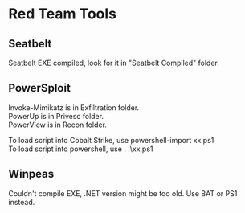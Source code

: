 # Red Team Tools

## Seatbelt
Seatbelt EXE compiled, look for it in "Seatbelt Compiled" folder.

## PowerSploit
Invoke-Mimikatz is in Exfiltration folder.  
PowerUp is in Privesc folder.  
PowerView is in Recon folder.  
  
To load script into Cobalt Strike, use powershell-import xx.ps1  
To load script into powershell, use . .\xx.ps1

## Winpeas
Couldn't compile EXE, .NET version might be too old. Use BAT or PS1 instead.
